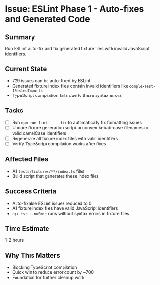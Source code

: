# Issue: ESLint Phase 1 - Auto-fixes and Generated Code

## Summary
Run ESLint auto-fix and fix generated fixture files with invalid JavaScript identifiers.

## Current State
- 729 issues can be auto-fixed by ESLint
- Generated fixture index files contain invalid identifiers like `complexTest-1NestedImports`
- TypeScript compilation fails due to these syntax errors

## Tasks
- [ ] Run `npm run lint -- --fix` to automatically fix formatting issues
- [ ] Update fixture generation script to convert kebab-case filenames to valid camelCase identifiers
- [ ] Regenerate all fixture index files with valid identifiers
- [ ] Verify TypeScript compilation works after fixes

## Affected Files
- All `tests/fixtures/**/index.ts` files
- Build script that generates these index files

## Success Criteria
- Auto-fixable ESLint issues reduced to 0
- All fixture index files have valid JavaScript identifiers
- `npx tsc --noEmit` runs without syntax errors in fixture files

## Time Estimate
1-2 hours

## Why This Matters
- Blocking TypeScript compilation
- Quick win to reduce error count by ~700
- Foundation for further cleanup work